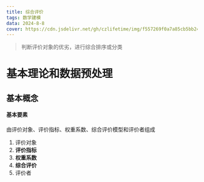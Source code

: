 ```yaml
---
title: 综合评价
tags: 数学建模
data: 2024-8-8
cover: https://cdn.jsdelivr.net/gh/czlifetime/img/f557269f0a7a85cb5bb24a48d1f2542d.jpeg
---
```


<!--综合评价类-->

> 判断评价对象的优劣，进行综合排序或分类

<h1 id="g4sKT">基本理论和数据预处理</h1>
<h2 id="WwEyb">基本概念</h2>
<h4 id="KW1Rr">基本要素</h4>
由评价对象、评价指标、权重系数、综合评价模型和评价者组成

1. 评价对象
2. **评价指标**
3. **权重系数**
4. **综合评价**
5. 评价者

